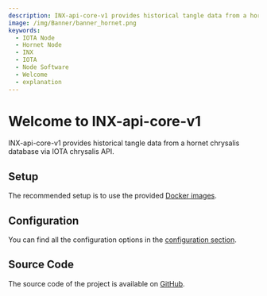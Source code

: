 ```yaml
---
description: INX-api-core-v1 provides historical tangle data from a hornet chrysalis database via IOTA chrysalis API.
image: /img/Banner/banner_hornet.png
keywords:
  - IOTA Node
  - Hornet Node
  - INX
  - IOTA
  - Node Software
  - Welcome
  - explanation
---
```


# Welcome to INX-api-core-v1

INX-api-core-v1 provides historical tangle data from a hornet chrysalis database via IOTA chrysalis API.

## Setup

The recommended setup is to use the provided [Docker images](https://hub.docker.com/r/iotaledger/inx-api-core-v1).

## Configuration

You can find all the configuration options in the [configuration section](configuration.md).

## Source Code

The source code of the project is available on [GitHub](https://github.com/iotaledger/inx-api-core-v1).
